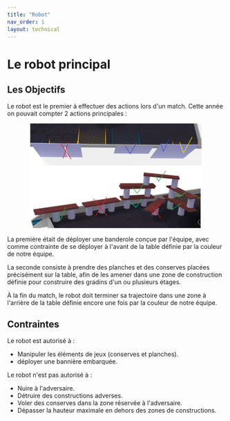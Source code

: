 ```yaml
---
title: "Robot"
nav_order: 1
layout: technical
---
```

# Le robot principal

<model-viewer alt="ROBOT" src="./Meca/FichiersGLTF/ExportRobotUniWIP.glb" ar style="width:80%; height:400px" shadow-intensity="1" camera-controls min-field-of-view="2deg"></model-viewer>

## Les Objectifs

Le robot est le premier à effectuer des actions lors d'un match. Cette année on pouvait compter 2 actions principales :

<div style="display: flex; justify-content: space-around; flex-wrap: wrap;">
<img src="Images/reglebanderole.png" width=400>
<img src="Images/regleconserve.png" width=400>
</div>


La première était de déployer une banderole conçue par l'équipe, avec comme contrainte de se déployer à l'avant de la table définie par la couleur de notre équipe.

La seconde consiste à prendre des planches et des conserves placées précisément sur la table, afin de les amener dans une zone de construction définie pour construire des gradins d'un ou plusieurs étages.

À la fin du match, le robot doit terminer sa trajectoire dans une zone à l'arrière de la table définie encore une fois par la couleur de notre équipe.

## Contraintes

Le robot est autorisé à :

- Manipuler les éléments de jeux (conserves et planches).
- déployer une bannière embarquée.

Le robot n'est pas autorisé à :

- Nuire à l'adversaire.
- Détruire des constructions adverses.
- Voler des conserves dans la zone réservée à l'adversaire.
- Dépasser la hauteur maximale en dehors des zones de constructions.
  

